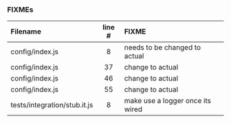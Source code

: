 ### FIXMEs
| Filename | line # | FIXME
|:------|:------:|:------
| config/index.js | 8 | needs to be changed to actual
| config/index.js | 37 | change to actual
| config/index.js | 46 | change to actual
| config/index.js | 55 | change to actual
| tests/integration/stub.it.js | 8 | make use a logger once its wired